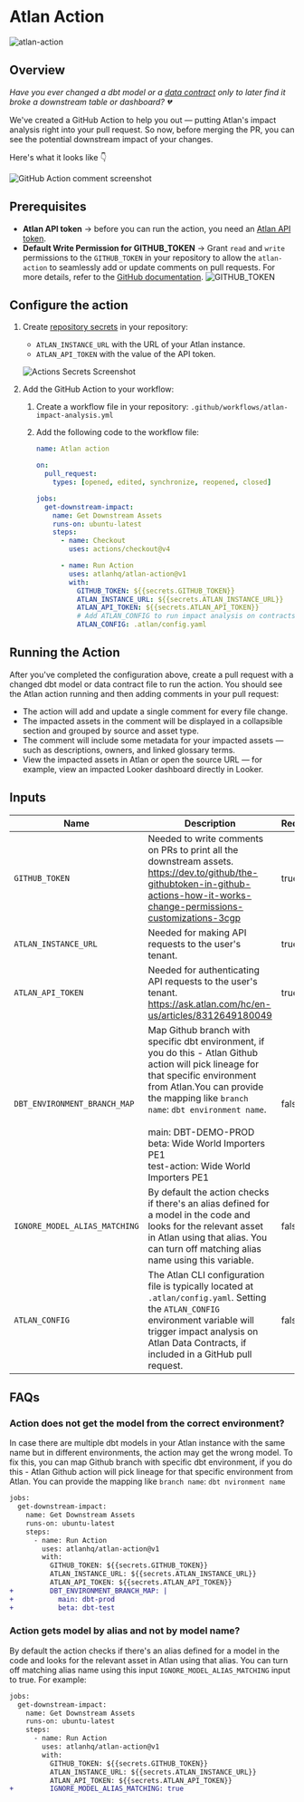 # Atlan Action

![atlan-action](https://github.com/user-attachments/assets/df739f4b-15da-4681-a591-4a7101e87b1f)

## Overview

_Have you ever changed a dbt model or a [data contract](https://ask.atlan.com/hc/en-us/articles/9281528742799-How-to-create-data-contracts) only to later find it broke a downstream table or dashboard? 💔_

We've created a GitHub Action to help you out — putting Atlan's impact analysis right into your pull request. So now, before merging the PR, you can see the potential downstream impact of your changes.

Here's what it looks like 👇

![GitHub Action comment screenshot](https://github.com/user-attachments/assets/75db2cb9-f62b-4696-9918-e70b7360b022)

## Prerequisites

- **Atlan API token** → before you can run the action, you need an [Atlan API token](https://ask.atlan.com/hc/en-us/articles/8312649180049).
- **Default Write Permission for GITHUB_TOKEN** -> Grant `read` and `write` permissions to the `GITHUB_TOKEN` in your repository to allow the `atlan-action` to seamlessly add or update comments on pull requests. For more details, refer to the [GitHub documentation](https://docs.github.com/en/repositories/managing-your-repositorys-settings-and-features/enabling-features-for-your-repository/managing-github-actions-settings-for-a-repository#configuring-the-default-github_token-permissions).
  ![GITHUB_TOKEN](https://github.com/user-attachments/assets/4a20e27f-fea4-455c-9840-fa96b152b42b)
  
## Configure the action

1. Create [repository secrets](https://docs.github.com/en/actions/security-for-github-actions/security-guides/using-secrets-in-github-actions) in your repository:

   - `ATLAN_INSTANCE_URL` with the URL of your Atlan instance.
   - `ATLAN_API_TOKEN` with the value of the API token.

   ![Actions Secrets Screenshot](https://github.com/user-attachments/assets/8eb94830-08f0-4ad5-9186-813c6a00e8e3)

2. Add the GitHub Action to your workflow:

   1. Create a workflow file in your repository: `.github/workflows/atlan-impact-analysis.yml`
   2. Add the following code to the workflow file:

      ```yaml
      name: Atlan action

      on:
        pull_request:
          types: [opened, edited, synchronize, reopened, closed]

      jobs:
        get-downstream-impact:
          name: Get Downstream Assets
          runs-on: ubuntu-latest
          steps:
            - name: Checkout
              uses: actions/checkout@v4

            - name: Run Action
              uses: atlanhq/atlan-action@v1
              with:
                GITHUB_TOKEN: ${{secrets.GITHUB_TOKEN}}
                ATLAN_INSTANCE_URL: ${{secrets.ATLAN_INSTANCE_URL}}
                ATLAN_API_TOKEN: ${{secrets.ATLAN_API_TOKEN}}
                # Add ATLAN_CONFIG to run impact analysis on contracts
                ATLAN_CONFIG: .atlan/config.yaml
      ```

## Running the Action

After you've completed the configuration above, create a pull request with a changed dbt model or data contract file to run the action. You should see the Atlan action running and then adding comments in your pull request:

- The action will add and update a single comment for every file change.
- The impacted assets in the comment will be displayed in a collapsible section and grouped by source and asset type.
- The comment will include some metadata for your impacted assets — such as descriptions, owners, and linked glossary terms.
- View the impacted assets in Atlan or open the source URL — for example, view an impacted Looker dashboard directly in Looker.

## Inputs

| Name                          | Description                                                                                                                                                                                                                                                                                                                     | Required | Default |
| ----------------------------- | ------------------------------------------------------------------------------------------------------------------------------------------------------------------------------------------------------------------------------------------------------------------------------------------------------------------------------- | -------- | ------- |
| `GITHUB_TOKEN`                | Needed to write comments on PRs to print all the downstream assets. https://dev.to/github/the-githubtoken-in-github-actions-how-it-works-change-permissions-customizations-3cgp                                                                                                                                                 | true     |
| `ATLAN_INSTANCE_URL`          | Needed for making API requests to the user's tenant.                                                                                                                                                                                                                                                                            | true     |
| `ATLAN_API_TOKEN`             | Needed for authenticating API requests to the user's tenant. https://ask.atlan.com/hc/en-us/articles/8312649180049                                                                                                                                                                                                              | true     |
| `DBT_ENVIRONMENT_BRANCH_MAP`  | Map Github branch with specific dbt environment, if you do this - Atlan Github action will pick lineage for that specific environment from Atlan.You can provide the mapping like `branch name`: `dbt environment name`. <br><br>main: DBT-DEMO-PROD<br>beta: Wide World Importers PE1<br>test-action: Wide World Importers PE1 | false    |
| `IGNORE_MODEL_ALIAS_MATCHING` | By default the action checks if there's an alias defined for a model in the code and looks for the relevant asset in Atlan using that alias. You can turn off matching alias name using this variable.                                                                                                                          | false    | false   |
| `ATLAN_CONFIG` | The Atlan CLI configuration file is typically located at `.atlan/config.yaml`. Setting the `ATLAN_CONFIG` environment variable will trigger impact analysis on Atlan Data Contracts, if included in a GitHub pull request.                                                                                                                          | false    |    |

## FAQs

### Action does not get the model from the correct environment?

In case there are multiple dbt models in your Atlan instance with the same name but in different environments, the action may get the wrong model. To fix this, you can map Github branch with specific dbt environment, if you do this - Atlan Github action will pick lineage for that specific environment from Atlan.
You can provide the mapping like `branch name`: `dbt nvironment name`

```diff
jobs:
  get-downstream-impact:
    name: Get Downstream Assets
    runs-on: ubuntu-latest
    steps:
      - name: Run Action
        uses: atlanhq/atlan-action@v1
        with:
          GITHUB_TOKEN: ${{secrets.GITHUB_TOKEN}}
          ATLAN_INSTANCE_URL: ${{secrets.ATLAN_INSTANCE_URL}}
          ATLAN_API_TOKEN: ${{secrets.ATLAN_API_TOKEN}}
+         DBT_ENVIRONMENT_BRANCH_MAP: |
+           main: dbt-prod
+           beta: dbt-test
```

### Action gets model by alias and not by model name?

By default the action checks if there's an alias defined for a model in the code and looks for the relevant asset in Atlan using that alias. You can turn off matching alias name using this input `IGNORE_MODEL_ALIAS_MATCHING` input to true. For example:

```diff
jobs:
  get-downstream-impact:
    name: Get Downstream Assets
    runs-on: ubuntu-latest
    steps:
      - name: Run Action
        uses: atlanhq/atlan-action@v1
        with:
          GITHUB_TOKEN: ${{secrets.GITHUB_TOKEN}}
          ATLAN_INSTANCE_URL: ${{secrets.ATLAN_INSTANCE_URL}}
          ATLAN_API_TOKEN: ${{secrets.ATLAN_API_TOKEN}}
+         IGNORE_MODEL_ALIAS_MATCHING: true
```
